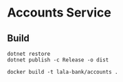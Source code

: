 # Accounts Service

## Build

```shell
dotnet restore
dotnet publish -c Release -o dist

docker build -t lala-bank/accounts .
```